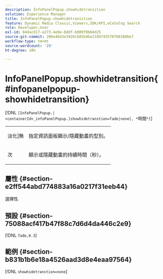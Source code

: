 ```yaml
---
description: InfoPanelPopup.showhidetransition
solution: Experience Manager
title: InfoPanelPopup.showhidetransition
feature: Dynamic Media Classic,Viewers,SDK/API,eCatalog Search
role: Developer,User
exl-id: 04dac817-e273-4e9e-8ddf-b009f0b04d25
source-git-commit: 206e4643e3926cb85b4be2189743578f88180be7
workflow-type: tm+mt
source-wordcount: '29'
ht-degree: 10%

---
```


# InfoPanelPopup.showhidetransition{#infopanelpopup-showhidetransition}

[!DNL `[InfoPanelPopup.|<containerId>_infoPanelPopup.]showhidetranstion=fade|none[, *`時間`*]`]

<table id="table_863763B730A949AA8C0E11E6F8461E3A"> 
 <tbody> 
  <tr> 
   <td colname="col1"> <p><span class="codeph">淡化|無</span> </p> </td> 
   <td colname="col2"> <p> 指定資訊面板顯示/隱藏動畫的型別。 </p> </td> 
  </tr> 
  <tr> 
   <td> <p> <span class="codeph"><span class="varname">次</span></span> </p> </td> 
   <td> <p> 顯示或隱藏動畫的持續時間（秒）。 </p> </td> 
  </tr> 
 </tbody> 
</table>

## 屬性 {#section-e2ff544abd774883a16a0217f31eeb44}

選擇性.

## 預設 {#section-75088acf417b47f88c7d6d4da446c2e9}

[!DNL `fade,0.3`]

## 範例 {#section-b831b1b6e18a4526aad3d8e4eaa97564}

[!DNL `showhidetranstion=none`]
